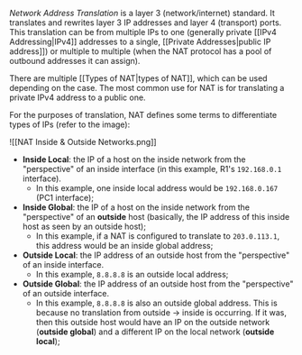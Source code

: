 *Network Address Translation* is a layer 3 (network/internet) standard. It translates and rewrites layer 3 IP addresses and layer 4 (transport) ports. This translation can be from multiple IPs to one (generally private [[IPv4 Addressing|IPv4]] addresses to a single, [[Private Addresses|public IP address]]) or multiple to multiple (when the NAT protocol has a pool of outbound addresses it can assign).

There are multiple [[Types of NAT|types of NAT]], which can be used depending on the case. The most common use for NAT is for translating a private IPv4 address to a public one.

For the purposes of translation, NAT defines some terms to differentiate types of IPs (refer to the image):

![[NAT Inside & Outside Networks.png]]

- **Inside Local**: the IP of a host on the inside network from the "perspective" of an inside interface (in this example, R1's `192.168.0.1` interface).
	- In this example, one inside local address would be `192.168.0.167` (PC1 interface);
- **Inside Global**: the IP of a host on the inside network from the "perspective" of an **outside** host (basically, the IP address of this inside host as seen by an outside host);
	- In this example, if a NAT is configured to translate to `203.0.113.1`, this address would be an inside global address;
- **Outside Local**: the IP address of an outside host from the "perspective" of an inside interface.
	- In this example, `8.8.8.8` is an outside local address;
- **Outside Global**: the IP address of an outside host from the "perspective" of an outside interface.
	- In this example, `8.8.8.8` is also an outside global address. This is because no translation from outside -> inside is occurring. If it was, then this outside host would have an IP on the outside network (**outside global**) and a different IP on the local network (**outside local**);